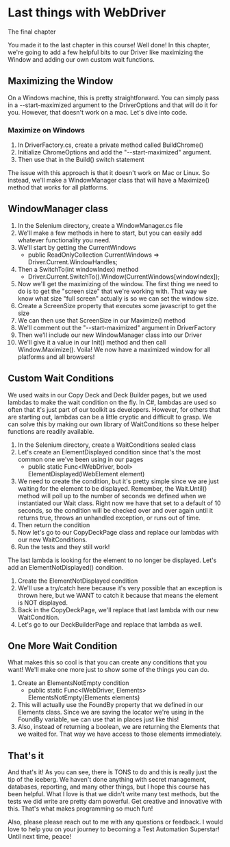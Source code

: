 # Last things with WebDriver
The final chapter

You made it to the last chapter in this course! Well done! In this chapter, we're going to add a few helpful bits to our Driver like maximizing the Window and adding our own custom wait functions.

## Maximizing the Window
On a Windows machine, this is pretty straightforward. You can simply pass in a --start-maximized argument to the DriverOptions and that will do it for you. However, that doesn't work on a mac. Let's dive into code.

### Maximize on Windows
1. In DriverFactory.cs, create a private method called BuildChrome()
2. Initialize ChromeOptions and add the "--start-maximized" argument.
3. Then use that in the Build() switch statement

The issue with this approach is that it doesn't work on Mac or Linux. So instead, we'll make a WindowManager class that will have a Maximize() method that works for all platforms.

## WindowManager class
1. In the Selenium directory, create a WindowManager.cs file
2. We'll make a few methods in here to start, but you can easily add whatever functionality you need.
3. We'll start by getting the CurrentWindows
    - public ReadOnlyCollection<string> CurrentWindows => Driver.Current.WindowHandles;
4. Then a SwitchTo(int windowIndex) method
    - Driver.Current.SwitchTo().Window(CurrentWindows[windowIndex]);
5. Now we'll get the maximizing of the window. The first thing we need to do is to get the "screen size" that we're working with. That way we know what size "full screen" actually is so we can set the window size.
6. Create a ScreenSize property that executes some javascript to get the size
7. We can then use that ScreenSize in our Maximize() method
8. We'll comment out the "--start-maximized" argument in DriverFactory
9. Then we'll include our new WindowManager class into our Driver
10. We'll give it a value in our Init() method and then call Window.Maximize(). Voila! We now have a maximized window for all platforms and all browsers!

## Custom Wait Conditions
We used waits in our Copy Deck and Deck Builder pages, but we used lambdas to make the wait condition on the fly. In C#, lambdas are used so often that it's just part of our toolkit as developers. However, for others that are starting out, lambdas can be a little cryptic and difficult to grasp. We can solve this by making our own library of WaitConditions so these helper functions are readily available.

1. In the Selenium directory, create a WaitConditions sealed class
2. Let's create an ElementDisplayed condition since that's the most common one we've been using in our pages
    - public static Func<IWebDriver, bool> ElementDisplayed(IWebElement element)
3. We need to create the condition, but it's pretty simple since we are just waiting for the element to be displayed. Remember, the Wait.Until() method will poll up to the number of seconds we defined when we instantiated our Wait class. Right now we have that set to a default of 10 seconds, so the condition will be checked over and over again until it returns true, throws an unhandled exception, or runs out of time.
4. Then return the condition
5. Now let's go to our CopyDeckPage class and replace our lambdas with our new WaitConditions.
6. Run the tests and they still work!

The last lambda is looking for the element to no longer be displayed. Let's add an ElementNotDisplayed() condition.
1. Create the ElementNotDisplayed condition
2. We'll use a try/catch here because it's very possible that an exception is thrown here, but we WANT to catch it because that means the element is NOT displayed.
3. Back in the CopyDeckPage, we'll replace that last lambda with our new WaitCondition.
4. Let's go to our DeckBuilderPage and replace that lambda as well.

## One More Wait Condition
What makes this so cool is that you can create any conditions that you want! We'll make one more just to show some of the things you can do.
1. Create an ElementsNotEmpty condition
    - public static Func<IWebDriver, Elements> ElementsNotEmpty(Elements elements)
2. This will actually use the FoundBy property that we defined in our Elements class. Since we are saving the locator we're using in the FoundBy variable, we can use that in places just like this!
3. Also, instead of returning a boolean, we are returning the Elements that we waited for. That way we have access to those elements immediately.

## That's it
And that's it! As you can see, there is TONS to do and this is really just the tip of the iceberg. We haven't done anything with secret management, databases, reporting, and many other things, but I hope this course has been helpful. What I love is that we didn't write many test methods, but the tests we did write are pretty darn powerful. Get creative and innovative with this. That's what makes programming so much fun!

Also, please please reach out to me with any questions or feedback. I would love to help you on your journey to becoming a Test Automation Superstar!
Until next time, peace!
